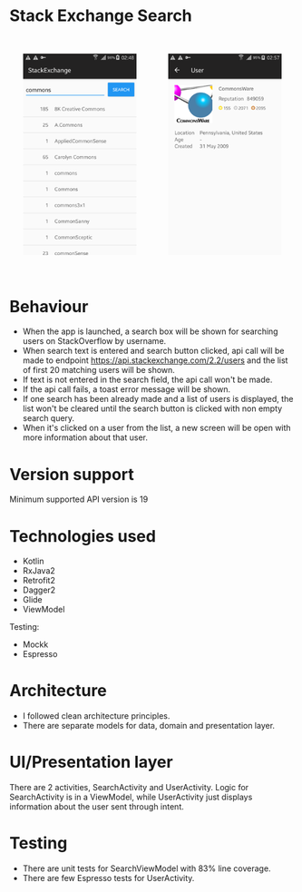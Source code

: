 # Stack Exchange Search

<br/>
<p align="center">
    <img src="images/search_screen.png" width="200">
    &nbsp;&nbsp;&nbsp;&nbsp;&nbsp;&nbsp;&nbsp;&nbsp;&nbsp;&nbsp;&nbsp;&nbsp;
    <img src="images/user_screen.png" width="200">
</p>
<br/>

# Behaviour
- When the app is launched, a search box will be shown for searching users on StackOverflow by username.
- When search text is entered and search button clicked, api call will be made to endpoint https://api.stackexchange.com/2.2/users
and the list of first 20 matching users will be shown.
- If text is not entered in the search field, the api call won't be made.
- If the api call fails, a toast error message will be shown.
- If one search has been already made and a list of users is displayed, the list won't be cleared until the search button is clicked with
non empty search query.
- When it's clicked on a user from the list, a new screen will be open with more information about that user.

# Version support
Minimum supported API version is 19

# Technologies used
- Kotlin
- RxJava2
- Retrofit2
- Dagger2
- Glide
- ViewModel

Testing:
- Mockk
- Espresso

# Architecture
- I followed clean architecture principles.
- There are separate models for data, domain and presentation layer.

# UI/Presentation layer
There are 2 activities, SearchActivity and UserActivity.
Logic for SearchActivity is in a ViewModel, while UserActivity just displays information about the user sent through intent.

# Testing
- There are unit tests for SearchViewModel with 83% line coverage.
- There are few Espresso tests for UserActivity.
